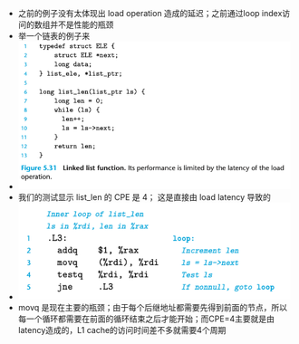 - 之前的例子没有太体现出 load operation 造成的延迟；之前通过loop index访问的数组并不是性能的瓶颈  
- 举一个链表的例子来  
- ![](2023-02-24-10-39-16.png)  
- 我们的测试显示 list_len 的 CPE 是 4； 这是直接由 load latency 导致的  
- ![](2023-02-24-10-39-05.png)  
- movq 是现在主要的瓶颈；由于每个后继地址都需要先得到前面的节点，所以每一个循环都需要在前面的循环结束之后才能开始；而CPE=4主要就是由latency造成的，L1 cache的访问时间差不多就需要4个周期  